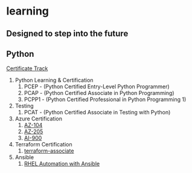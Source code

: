 # learning
Designed to step into the future
----------
## Python
[Certificate Track](https://pythoninstitute.org/certification-tracks)
1. Python Learning & Certification
   1. PCEP - (Python Certified Entry-Level Python Programmer)
   2. PCAP - (Python Certified Associate in Python Programming)
   3. PCPP1 - (Python Certified Professional in Python Programming 1)
2. Testing
   1. PCAT - (Python Certified Associate in Testing with Python)
3. Azure Certification
   1. [AZ-104](https://learn.microsoft.com/en-gb/certifications/azure-administrator/)
   2. [AZ-205](https://learn.microsoft.com/en-gb/certifications/azure-developer/)
   3. [AI-900](https://learn.microsoft.com/en-gb/certifications/azure-ai-fundamentals/)
4. Terraform Certification
    1. [terraform-associate](https://www.hashicorp.com/certification/terraform-associate)
5. Ansible
    1. [RHEL Automation with Ansible](https://www.redhat.com/en/services/training/rh294-red-hat-linux-automation-with-ansible)
